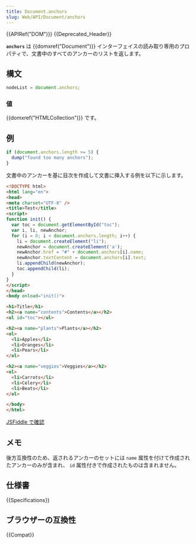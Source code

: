 ```yaml
---
title: Document.anchors
slug: Web/API/Document/anchors
---
```

{{APIRef("DOM")}} {{Deprecated_Header}}

**`anchors`** は {{domxref("Document")}} インターフェイスの読み取り専用のプロパティで、文書中のすべてのアンカーのリストを返します。

## 構文

```js
nodeList = document.anchors;
```

### 値

{{domxref("HTMLCollection")}} です。

## 例

```js
if (document.anchors.length >= 5) {
  dump("found too many anchors");
}
```

文書中のアンカーを基に目次を作成して文書に挿入する例を以下に示します。

```html
<!DOCTYPE html>
<html lang="en">
<head>
<meta charset="UTF-8" />
<title>Test</title>
<script>
function init() {
  var toc = document.getElementById("toc");
  var i, li, newAnchor;
  for (i = 0; i < document.anchors.length; i++) {
    li = document.createElement("li");
    newAnchor = document.createElement('a');
    newAnchor.href = "#" + document.anchors[i].name;
    newAnchor.textContent = document.anchors[i].text;
    li.appendChild(newAnchor);
    toc.appendChild(li);
  }
}
</script>
</head>
<body onload="init()">

<h1>Title</h1>
<h2><a name="contents">Contents</a></h2>
<ul id="toc"></ul>

<h2><a name="plants">Plants</a></h2>
<ol>
  <li>Apples</li>
  <li>Oranges</li>
  <li>Pears</li>
</ol>

<h2><a name="veggies">Veggies</a></h2>
<ol>
  <li>Carrots</li>
  <li>Celery</li>
  <li>Beats</li>
</ol>

</body>
</html>
```

[JSFiddle で確認](https://jsfiddle.net/S4yNp)

## メモ

後方互換性のため、返されるアンカーのセットには `name` 属性を付けて作成されたアンカーのみが含まれ、 `id` 属性付きで作成されたものは含まれません。

## 仕様書

{{Specifications}}

## ブラウザーの互換性

{{Compat}}
